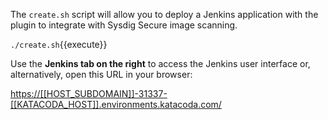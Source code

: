 The `create.sh` script will allow you to deploy a Jenkins application with the plugin to integrate with Sysdig Secure image scanning.

`./create.sh`{{execute}}

Use the **Jenkins tab on the right** to access the Jenkins user interface or, alternatively, open this URL in your browser:

<https://[[HOST_SUBDOMAIN]]-31337-[[KATACODA_HOST]].environments.katacoda.com/>
